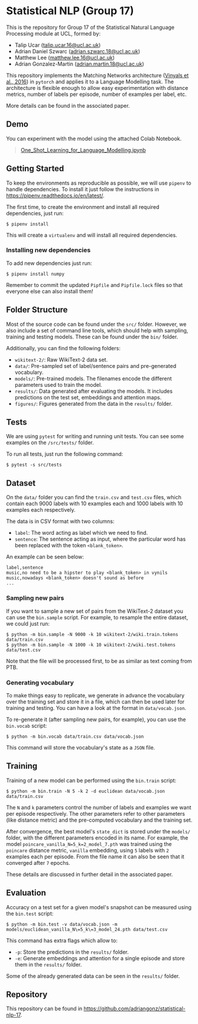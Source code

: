 # Statistical NLP (Group 17)

This is the repository for Group 17 of the Statistical Natural Language
Processing module at UCL, formed by:

- Talip Ucar (talip.ucar.16@ucl.ac.uk)
- Adrian Daniel Szwarc (adrian.szwarc.18@ucl.ac.uk)
- Matthew Lee (matthew.lee.16@ucl.ac.uk)
- Adrian Gonzalez-Martin (adrian.martin.18@ucl.ac.uk)

This repository implements the Matching Networks architecture ([Vinyals et al.,
2016](http://arxiv.org/abs/1606.04080)) in `pytorch` and applies it to a
Language Modelling task. The architecture is flexible enough to allow easy
experimentation with distance metrics, number of labels per episode, number of
examples per label, etc.

More details can be found in the associated paper.

## Demo

You can experiment with the model using the attached Colab Notebook.

> [One_Shot_Learning_for_Language_Modelling.ipynb](https://github.com/adriangonz/statistical-nlp-17/blob/master/One_Shot_Learning_for_Language_Modelling.ipynb)

## Getting Started

To keep the environments as reproducible as possible, we will use `pipenv` to
handle dependencies. To install it just follow the instructions in
https://pipenv.readthedocs.io/en/latest/.

The first time, to create the environment and install all required dependencies,
just run:

```console
$ pipenv install
```

This will create a `virtualenv` and will install all required dependencies.

### Installing new dependencies

To add new dependencies just run:

```console
$ pipenv install numpy
```

Remember to commit the updated `Pipfile` and `Pipfile.lock` files so that
everyone else can also install them!

## Folder Structure

Most of the source code can be found under the `src/` folder. However, we also
include a set of command line tools, which should help with sampling, training
and testing models. These can be found under the `bin/` folder.

Additionally, you can find the following folders:

- `wikitext-2/`: Raw WikiText-2 data set.
- `data/`: Pre-sampled set of label/sentence pairs and pre-generated vocabulary.
- `models/`: Pre-trained models. The filenames encode the different parameters
  used to train the model.
- `results/`: Data generated after evaluating the models. It includes
  predictions on the test set, embeddings and attention maps.
- `figures/`: Figures generated from the data in the `results/` folder.

## Tests

We are using `pytest` for writing and running unit tests. You can see some
examples on the `/src/tests/` folder.

To run all tests, just run the following command:

```console
$ pytest -s src/tests
```

## Dataset

On the `data/` folder you can find the `train.csv` and `test.csv` files, which
contain each 9000 labels with 10 examples each and 1000 labels with 10 examples
each respectively.

The data is in CSV format with two columns:

- `label`: The word acting as label which we need to find.
- `sentence`: The sentence acting as input, where the particular word has been
  replaced with the token `<blank_token>`.

An example can be seen below:

```csv
label,sentence
music,no need to be a hipster to play <blank_token> in vynils
music,nowadays <blank_token> doesn't sound as before
...
```

### Sampling new pairs

If you want to sample a new set of pairs from the WikiText-2 dataset you can use
the `bin.sample` script. For example, to resample the entire dataset, we could
just run:

```console
$ python -m bin.sample -N 9000 -k 10 wikitext-2/wiki.train.tokens data/train.csv
$ python -m bin.sample -N 1000 -k 10 wikitext-2/wiki.test.tokens data/test.csv
```

Note that the file will be processed first, to be as similar as text coming from
PTB.

### Generating vocabulary

To make things easy to replicate, we generate in advance the vocabulary over the
training set and store it in a file, which can then be used later for training
and testing. You can have a look at the format in `data/vocab.json`.

To re-generate it (after sampling new pairs, for example), you can use the
`bin.vocab` script:

```console
$ python -m bin.vocab data/train.csv data/vocab.json
```

This command will store the vocabulary's state as a `JSON` file.

## Training

Training of a new model can be performed using the `bin.train` script:

```console
$ python -m bin.train -N 5 -k 2 -d euclidean data/vocab.json data/train.csv
```

The `N` and `k` parameters control the number of labels and examples we want per
episode respectively. The other parameters refer to other parameters (like
distance metric) and the pre-computed vocabulary and the training set.

After convergence, the best model's `state_dict` is stored under the `models/`
folder, with the different parameters encoded in its name. For example, the
model `poincare_vanilla_N=5_k=2_model_7.pth` was trained using the `poincare`
distance metric, `vanilla` embedding, using `5` labels with `2` examples each
per episode. From the file name it can also be seen that it converged after `7`
epochs.

These details are discussed in further detail in the associated paper.

## Evaluation

Accuracy on a test set for a given model's snapshot can be measured using the
`bin.test` script:

```console
$ python -m bin.test -v data/vocab.json -m models/euclidean_vanilla_N\=5_k\=3_model_24.pth data/test.csv
```

This command has extra flags which allow to:

- `-p`: Store the predictions in the `results/` folder.
- `-e`: Generate embeddings and attention for a single episode and store them in
  the `results/` folder.

Some of the already generated data can be seen in the `results/` folder.

## Repository

This repository can be found in
https://github.com/adriangonz/statistical-nlp-17.
